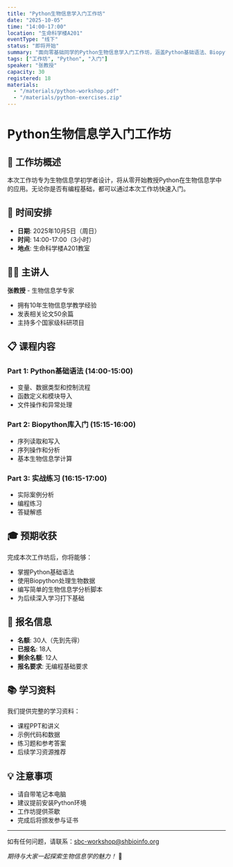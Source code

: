 ```yaml
---
title: "Python生物信息学入门工作坊"
date: "2025-10-05"
time: "14:00-17:00"
location: "生命科学楼A201"
eventType: "线下"
status: "即将开始"
summary: "面向零基础同学的Python生物信息学入门工作坊，涵盖Python基础语法、Biopython库使用、序列分析等内容。"
tags: ["工作坊", "Python", "入门"]
speaker: "张教授"
capacity: 30
registered: 18
materials:
  - "/materials/python-workshop.pdf"
  - "/materials/python-exercises.zip"
---
```


# Python生物信息学入门工作坊

## 🎯 工作坊概述

本次工作坊专为生物信息学初学者设计，将从零开始教授Python在生物信息学中的应用。无论你是否有编程基础，都可以通过本次工作坊快速入门。

## 📅 时间安排

- **日期**: 2025年10月5日（周日）
- **时间**: 14:00-17:00（3小时）
- **地点**: 生命科学楼A201教室

## 👨‍🏫 主讲人

**张教授** - 生物信息学专家
- 拥有10年生物信息学教学经验
- 发表相关论文50余篇
- 主持多个国家级科研项目

## 📋 课程内容

### Part 1: Python基础语法 (14:00-15:00)
- 变量、数据类型和控制流程
- 函数定义和模块导入
- 文件操作和异常处理

### Part 2: Biopython库入门 (15:15-16:00)
- 序列读取和写入
- 序列操作和分析
- 基本生物信息学计算

### Part 3: 实战练习 (16:15-17:00)
- 实际案例分析
- 编程练习
- 答疑解惑

## 🎓 预期收获

完成本次工作坊后，你将能够：
- 掌握Python基础语法
- 使用Biopython处理生物数据
- 编写简单的生物信息学分析脚本
- 为后续深入学习打下基础

## 📝 报名信息

- **名额**: 30人（先到先得）
- **已报名**: 18人
- **剩余名额**: 12人
- **报名要求**: 无编程基础要求

## 📚 学习资料

我们提供完整的学习资料：
- 课程PPT和讲义
- 示例代码和数据
- 练习题和参考答案
- 后续学习资源推荐

## 💡 注意事项

- 请自带笔记本电脑
- 建议提前安装Python环境
- 工作坊提供茶歇
- 完成后将颁发参与证书

---

如有任何问题，请联系：sbc-workshop@shbioinfo.org

*期待与大家一起探索生物信息学的魅力！* 🐍